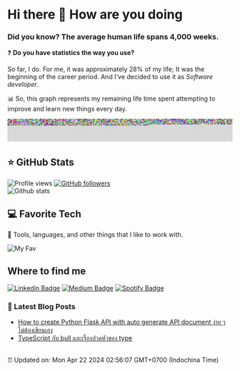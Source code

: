 # Hi there 👋 How are you doing

### Did you know? The average human life spans 4,000 weeks.
❓ **Do you have statistics the way you use?**

So far, I do. For me, it was approximately 28% of my life; It was the beginning of the career period. And I've decided to use it as *Software developer*. 

📊 So, this graph represents my remaining life time spent attempting to improve and learn new things every day.

![weekchart.png](src/weekchart/weekchart.png)

## ⭐️ GitHub Stats
![Profile views](https://komarev.com/ghpvc/?username=lrisia&color=orange)
[![GitHub followers](https://img.shields.io/github/followers/lrisia?style=social&label=Follower)](https://github.com/lrisia/lrisia)  
![Github stats](https://pixel-profile.vercel.app/api/github-stats?username=lrisia&theme=summer&pixelate_avatar=false&screen_effect=true)

## 💻 Favorite Tech
🔬 Tools, languages, and other things that I like to work with.

![My Fav](https://skillicons.dev/icons?i=nodejs,ts,python,mongo,tailwind,docker,git,postman,vscode,discord)

## Where to find me
[![Linkedin Badge](https://img.shields.io/badge/-linkedin-0072b1?style=flat&labelColor=0072b1&logo=Linkedin)](https://www.linkedin.com/in/irisia)
[![Medium Badge](https://img.shields.io/badge/-medium-000000?style=flat&labelColor=000000&logo=Medium)](https://medium.com/@iricea)
[![Spotify Badge](https://img.shields.io/badge/Spotify-1ED760?&style=flat&logo=spotify&logoColor=white)](https://open.spotify.com/user/wu6s8uphlppuab55xm340xa2p)

### 📝 Latest Blog Posts

<!-- MEDIUM:START -->
- [How to create Python Flask API with auto generate API document ง่าย ๆ ไม่ต้องเขียนเอง](https://iricea.medium.com/how-to-create-python-flask-api-with-auto-generate-api-document-%E0%B8%87%E0%B9%88%E0%B8%B2%E0%B8%A2-%E0%B9%86-%E0%B9%84%E0%B8%A1%E0%B9%88%E0%B8%95%E0%B9%89%E0%B8%AD%E0%B8%87%E0%B9%80%E0%B8%82%E0%B8%B5%E0%B8%A2%E0%B8%99%E0%B9%80%E0%B8%AD%E0%B8%87-4f01451ff2f7?source=rss-ac050ee7629f------2)
- [TypeScript กับ bull และเรื่องปวดหัวของ type](https://iricea.medium.com/typescript-%E0%B8%81%E0%B8%B1%E0%B8%9A-bull-%E0%B9%81%E0%B8%A5%E0%B8%B0%E0%B9%80%E0%B8%A3%E0%B8%B7%E0%B9%88%E0%B8%AD%E0%B8%87%E0%B8%9B%E0%B8%A7%E0%B8%94%E0%B8%AB%E0%B8%B1%E0%B8%A7%E0%B8%82%E0%B8%AD%E0%B8%87-type-c5aac350e39e?source=rss-ac050ee7629f------2)
<!-- MEDIUM:END -->

<br>
⏰ Updated on: Mon Apr 22 2024 02:56:07 GMT+0700 (Indochina Time)

